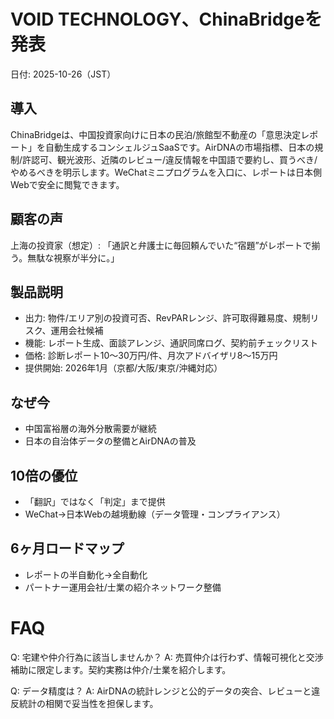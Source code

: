 # VOID TECHNOLOGY、ChinaBridgeを発表

日付: 2025-10-26（JST）

## 導入

ChinaBridgeは、中国投資家向けに日本の民泊/旅館型不動産の「意思決定レポート」を自動生成するコンシェルジュSaaSです。AirDNAの市場指標、日本の規制/許認可、観光波形、近隣のレビュー/違反情報を中国語で要約し、買うべき/やめるべきを明示します。WeChatミニプログラムを入口に、レポートは日本側Webで安全に閲覧できます。

## 顧客の声

上海の投資家（想定）: 「通訳と弁護士に毎回頼んでいた“宿題”がレポートで揃う。無駄な視察が半分に。」

## 製品説明

* 出力: 物件/エリア別の投資可否、RevPARレンジ、許可取得難易度、規制リスク、運用会社候補
* 機能: レポート生成、面談アレンジ、通訳同席ログ、契約前チェックリスト
* 価格: 診断レポート10〜30万円/件、月次アドバイザリ8〜15万円
* 提供開始: 2026年1月（京都/大阪/東京/沖縄対応）

## なぜ今

* 中国富裕層の海外分散需要が継続
* 日本の自治体データの整備とAirDNAの普及

## 10倍の優位

* 「翻訳」ではなく「判定」まで提供
* WeChat→日本Webの越境動線（データ管理・コンプライアンス）

## 6ヶ月ロードマップ

* レポートの半自動化→全自動化
* パートナー運用会社/士業の紹介ネットワーク整備

# FAQ

Q: 宅建や仲介行為に該当しませんか？
A: 売買仲介は行わず、情報可視化と交渉補助に限定します。契約実務は仲介/士業を紹介します。

Q: データ精度は？
A: AirDNAの統計レンジと公的データの突合、レビューと違反統計の相関で妥当性を担保します。
